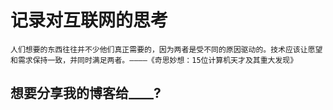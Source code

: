 # 记录对互联网的思考
```人们想要的东西往往并不少他们真正需要的，因为两者是受不同的原因驱动的。技术应该让愿望和需求保持一致，并同时满足两者。————《奇思妙想：15位计算机天才及其重大发现》```

## 想要分享我的博客给____?